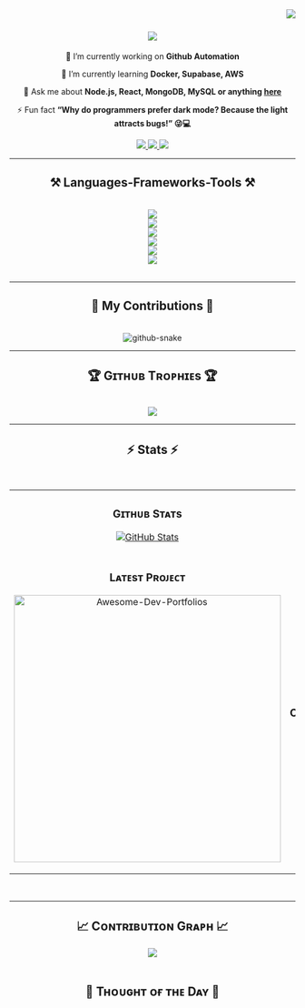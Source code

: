 

<img align="right" src="https://visitcount.itsvg.in/api?id=Abrar9825&icon=0&color=0"/>
<h1 align="center">
    <img src="https://readme-typing-svg.herokuapp.com/?font=Righteous&size=35&center=true&vCenter=true&width=500&height=70&duration=5000&lines=Hi+There!+👋;+I'm+Abrar+Shaikh!;+It's+Great+To+Connact+With+You" />
</h1>

<div align="center">
 
 🔭 I’m currently working on **Github Automation**
 
 🌱 I’m currently learning **Docker, Supabase, AWS**

💬 Ask me about **Node.js, React, MongoDB, MySQL or anything [here](https://github.com/Abrar9825/Abrar9825/issues)**

⚡ Fun fact **“Why do programmers prefer dark mode? Because the light attracts bugs!” 😜💻**

 </div>
 <div align="center"> 
  <a href="abrarshaikh.imscit21@gmail.com">
    <img src="https://img.shields.io/badge/Gmail-333333?style=for-the-badge&logo=gmail&logoColor=red" />
  </a>
  <a href="https://www.linkedin.com/in/abrar-shaikh-994995247/" target="_blank">
    <img src="https://img.shields.io/badge/LinkedIn-0077B5?style=for-the-badge&logo=linkedin&logoColor=white" target="_blank" />
  </a>
  <a href="https://abrarshaikh.netlify.app/" target="_blank">
     <img src="https://img.shields.io/badge/Portfolio-FF5722?style=for-the-badge&logo=todoist&logoColor=white" target="_blank" /> <!-- sqlite, safari, google-chrome are other good icon options -->
  </a>
</div>

 <hr/>
 
<h2 align="center">⚒️ Languages-Frameworks-Tools ⚒️</h2>
<br/>
<div align="center">
    <img src="https://skillicons.dev/icons?i=aws"/><br/>
    <img src="https://skillicons.dev/icons?i=git,github"/><br/>
    <img src="https://skillicons.dev/icons?i=c,cpp,eclipse"/><br/>
    <img src="https://skillicons.dev/icons?i=java,php,python,django"/><br/>
    <img src="https://skillicons.dev/icons?i=html,css,javascript,react,threejs"/><br/>
    <img src="https://skillicons.dev/icons?i=mysql,mongodb,nodejs,express,r,bootstrap"/><br/>
</div>

<br/>
<hr/>
<!-- Proudly created with GPRM ( https://gprm.itsvg.in ) -->
<div align="center">
  <h2>🐍 My Contributions 🐍</h2>
<br>
<picture>
  <source media="(prefers-color-scheme: dark)" srcset="https://raw.githubusercontent.com/tobiasmeyhoefer/tobiasmeyhoefer/output/github-snake-dark.svg" />
  <source media="(prefers-color-scheme: light)" srcset="https://raw.githubusercontent.com/tobiasmeyhoefer/tobiasmeyhoefer/output/github-snake.svg" />
  <img alt="github-snake" src="https://raw.githubusercontent.com/tobiasmeyhoefer/tobiasmeyhoefer/output/github-snake.svg" />
</picture>

<hr/>
<h2 align="center">🏆 Gɪᴛʜᴜʙ Tʀᴏᴘʜɪᴇs 🏆</h2>
<br>
<img src="https://github-profile-trophy.vercel.app/?username=Abrar9825&theme=onedark"/>

<hr/>

<h2 align="center">⚡ Stats ⚡</h2>
<br>

<table width="100%">
  <tr>
    <td width="50%">
      <h3 align="center"><strong>Gɪᴛʜᴜʙ Sᴛᴀᴛs</strong></h3>
      <p align="center">
        <a href="https://github.com/Abrar9825">
          <img align="center" src="https://github-readme-stats.vercel.app/api?username=Abrar9825&count_private=true&show_icons=true&theme=nightowl&bg_color=0,000000,441350&title_color=c56a90&text_color=ffffff&rank_icon=github&hide=prs,issues,contribs&show=reviews,prs_merged,prs_merged_percentage" alt="GitHub Stats" />
        </a>
      </p>
    </td>
    <td width="50%">
      <h3 align="center"><strong>Sᴛʀᴇᴀᴋ Sᴛᴀᴛs</strong></h3>
      <p align="center">
        <a href="https://github.com/Abrar9825">
          <img align="center" src="https://streak-stats.demolab.com?user=Abrar9825&theme=nightowl&background=0,000000,441350&fire=ffeb95&ring=ffeb95&sideNums=ffffff&sideLabels=ffffff&dates=c56a90&currStreakNum=ffffff" alt="Streak Stats" />
        </a>
      </p>
    </td>
  </tr>
  <tr>
    <td width="50%">
      <h3 align="center"><strong>Lᴀᴛᴇsᴛ Pʀᴏᴊᴇᴄᴛ</strong></h3>
      <p align="center">
        <a href="https://github.com/Abrar9825/Awesome-Dev-Portfolios">
          <img align="center" width="470" src="https://github-readme-stats.vercel.app/api/pin/?username=Abrar9825&repo=Automated-Communication-Scheduler&theme=nightowl&show_owner=true&bg_color=0,000000,441350&title_color=c56a90&text_color=ffffff" alt="Awesome-Dev-Portfolios" />
        </a>
      </p>
    </td>
    <td width="50%">
      <h3 align="center"><strong>Tᴏᴘ Cᴏɴᴛʀɪʙᴜᴛɪᴏɴs</strong></h3>
      <p align="center">
        <a href="https://github.com/Abrar9825">
          <img align="center" src="https://github-contributor-stats.vercel.app/api?username=Abrar9825&limit=2&theme=nightowl&show_owner=true&combine_all_yearly_contributions=false&bg_color=0,000000,441350&title_color=c56a90&text_color=ffffff" alt="Top Repo" />
        </a>
      </p>
    </td>
  </tr>
</table>
<br />
<hr/>

<!--Contribution Graph-->
<h2 align="center">📈 Cᴏɴᴛʀɪʙᴜᴛɪᴏɴ Gʀᴀᴘʜ 📈</h2>
<div align="center">
    <img src="https://github-readme-activity-graph.vercel.app/graph?username=Abrar9825&bg_color=220a28&&color=ffffff&line=c56a90&point=ffeb95&area=false&hide_border=false" border-radius="15">
</div>
<br>
</hr>
<!--Dynamic Quote card updates everyday at 12 PM--> 
<h2 align="center">🌟 Tʜᴏᴜɢʜᴛ ᴏғ ᴛʜᴇ Dᴀʏ 🌟</h2>

